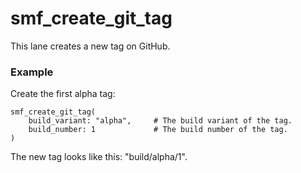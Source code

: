 # smf_create_git_tag

This lane creates a new tag on GitHub.

### Example
Create the first alpha tag:
```
smf_create_git_tag(
    build_variant: "alpha",     # The build variant of the tag.
    build_number: 1             # The build number of the tag.
)
``` 
The new tag looks like this: "build/alpha/1".
